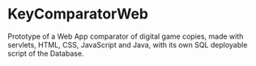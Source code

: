 # KeyComparatorWeb
Prototype of a Web App comparator of digital game copies, made with servlets, HTML, CSS, JavaScript and Java, with its own SQL deployable script of the Database.
